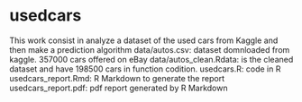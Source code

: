 # usedcars
This work consist in analyze a dataset of the used cars from Kaggle and then make a prediction algorithm
data/autos.csv: dataset domnloaded from kaggle. 357000 cars offered on eBay
data/autos_clean.Rdata: is the cleaned dataset and have 198500 cars in function codition.
usedcars.R: code in R
usedcars_report.Rmd: R Markdown to generate the report
usedcars_report.pdf: pdf report generated by R Markdown
